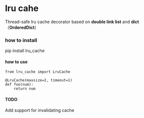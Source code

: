 lru cahe
=====================

Thread-safe lru cache decorator based on **double link list** and **dict** （**OrderedDict**）

### how to install

pip install lru_cache

#### how to use

    from lru_cache import LruCache

    @LruCache(maxsize=2, timeout=1)
    def foo(num):
        return num

#### TODO

Add support for invalidating cache
